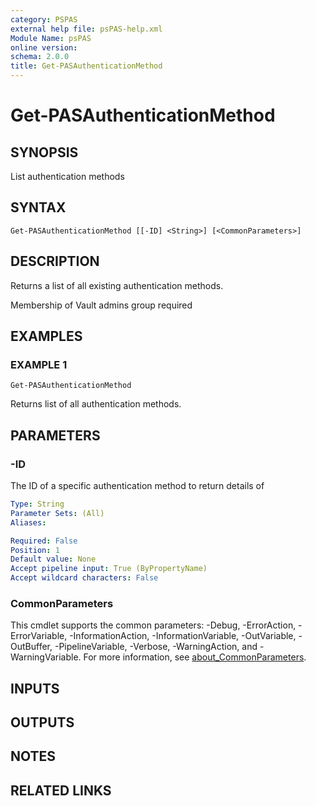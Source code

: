 ```yaml
---
category: PSPAS
external help file: psPAS-help.xml
Module Name: psPAS
online version:
schema: 2.0.0
title: Get-PASAuthenticationMethod
---
```


# Get-PASAuthenticationMethod

## SYNOPSIS
List authentication methods

## SYNTAX

```
Get-PASAuthenticationMethod [[-ID] <String>] [<CommonParameters>]
```

## DESCRIPTION
Returns a list of all existing authentication methods.

Membership of Vault admins group required

## EXAMPLES

### EXAMPLE 1
```
Get-PASAuthenticationMethod
```

Returns list of all authentication methods.

## PARAMETERS

### -ID
The ID of a specific authentication method to return details of

```yaml
Type: String
Parameter Sets: (All)
Aliases:

Required: False
Position: 1
Default value: None
Accept pipeline input: True (ByPropertyName)
Accept wildcard characters: False
```

### CommonParameters
This cmdlet supports the common parameters: -Debug, -ErrorAction, -ErrorVariable, -InformationAction, -InformationVariable, -OutVariable, -OutBuffer, -PipelineVariable, -Verbose, -WarningAction, and -WarningVariable. For more information, see [about_CommonParameters](http://go.microsoft.com/fwlink/?LinkID=113216).

## INPUTS

## OUTPUTS

## NOTES

## RELATED LINKS
